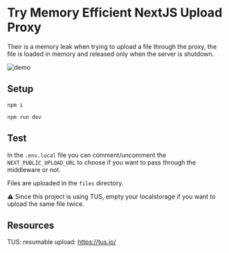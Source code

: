 # Try Memory Efficient NextJS Upload Proxy

Their is a memory leak when trying to upload a file through the proxy, the file is loaded in memory and released only when the server is shutdown.

![demo](demo.gif)

## Setup

`npm i`

`npm run dev`

## Test

In the `.env.local` file you can comment/uncomment the `NEXT_PUBLIC_UPLOAD_URL` to choose if you want to pass through the middleware or not.

Files are uploaded in the `files` directory.

⚠️ Since this project is using TUS, empty your localstorage if you want to upload the same file twice.

## Resources

TUS: resumable upload: https://tus.io/
